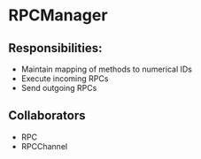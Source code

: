 # RPCManager

## Responsibilities:
- Maintain mapping of methods to numerical IDs
- Execute incoming RPCs
- Send outgoing RPCs

## Collaborators
- RPC
- RPCChannel
